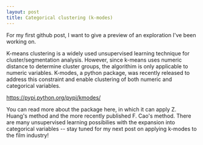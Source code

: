 ```yaml
---
layout: post
title: Categorical clustering (k-modes)
---
```


For my first github post, I want to give a preview of an exploration I've been working on. 

K-means clustering is a widely used unsupervised learning technique for cluster/segmentation analysis. However, since k-means uses numeric distance to determine cluster groups, the algorithim is only applicable to numeric variables. K-modes, a python package, was recently released to address this constraint and enable clustering of both numeric and categorical variables.

https://pypi.python.org/pypi/kmodes/

You can read more about the package here, in which it can apply Z. Huang's method and the more recently published F. Cao's method. There are many unsupervised learning possibilies with the expansion into categorical variables -- stay tuned for my next post on applying k-modes to the film industry!
